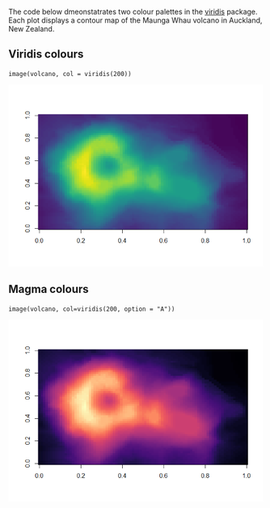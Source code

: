The code below dmeonstatrates two colour palettes in the
[viridis](https://github.com/sjmgarnier/viridis) package. Each plot
displays a contour map of the Maunga Whau volcano in Auckland, New
Zealand.

Viridis colours
---------------

    image(volcano, col = viridis(200))

![](index_files/figure-markdown_strict/unnamed-chunk-2-1.png)

Magma colours
-------------

    image(volcano, col=viridis(200, option = "A"))

![](index_files/figure-markdown_strict/unnamed-chunk-3-1.png)
